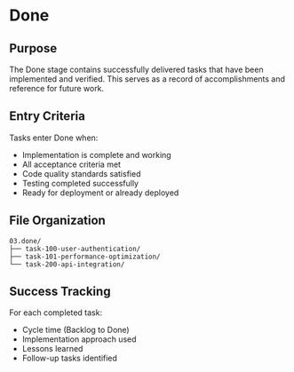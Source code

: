 # Done

## Purpose

The Done stage contains successfully delivered tasks that have been implemented and verified. This serves as a record of accomplishments and reference for future work.

## Entry Criteria

Tasks enter Done when:

- Implementation is complete and working
- All acceptance criteria met
- Code quality standards satisfied
- Testing completed successfully
- Ready for deployment or already deployed

## File Organization

```
03.done/
├── task-100-user-authentication/
├── task-101-performance-optimization/
└── task-200-api-integration/
```

## Success Tracking

For each completed task:

- Cycle time (Backlog to Done)
- Implementation approach used
- Lessons learned
- Follow-up tasks identified
